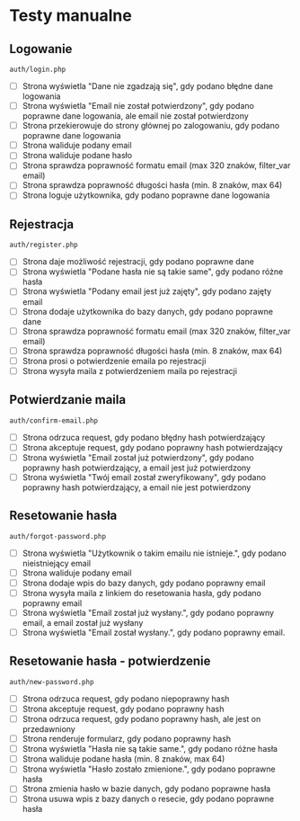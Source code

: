 # Testy manualne

## Logowanie

`auth/login.php`

- [ ] Strona wyświetla "Dane nie zgadzają się", gdy podano błędne dane logowania
- [ ] Strona wyświetla "Email nie został potwierdzony", gdy podano poprawne dane logowania, ale email nie został
  potwierdzony
- [ ] Strona przekierowuje do strony głównej po zalogowaniu, gdy podano poprawne dane logowania
- [ ] Strona waliduje podany email
- [ ] Strona waliduje podane hasło
- [ ] Strona sprawdza poprawność formatu email (max 320 znaków, filter_var email)
- [ ] Strona sprawdza poprawność długości hasła (min. 8 znaków, max 64)
- [ ] Strona loguje użytkownika, gdy podano poprawne dane logowania

## Rejestracja

`auth/register.php`

- [ ] Strona daje możliwość rejestracji, gdy podano poprawne dane
- [ ] Strona wyświetla "Podane hasła nie są takie same", gdy podano różne hasła
- [ ] Strona wyświetla "Podany email jest już zajęty", gdy podano zajęty email
- [ ] Strona dodaje użytkownika do bazy danych, gdy podano poprawne dane
- [ ] Strona sprawdza poprawność formatu email (max 320 znaków, filter_var email)
- [ ] Strona sprawdza poprawność długości hasła (min. 8 znaków, max 64)
- [ ] Strona prosi o potwierdzenie emaila po rejestracji
- [ ] Strona wysyła maila z potwierdzeniem maila po rejestracji

## Potwierdzanie maila

`auth/confirm-email.php`

- [ ] Strona odrzuca request, gdy podano błędny hash potwierdzający
- [ ] Strona akceptuje request, gdy podano poprawny hash potwierdzający
- [ ] Strona wyświetla "Email został już potwierdzony", gdy podano poprawny hash potwierdzający, a email jest już
  potwierdzony
- [ ] Strona wyświetla "Twój email został zweryfikowany", gdy podano poprawny hash potwierdzający, a email nie jest
  potwierdzony

## Resetowanie hasła

`auth/forgot-password.php`

- [ ] Strona wyświetla "Użytkownik o takim emailu nie istnieje.", gdy podano nieistniejący email
- [ ] Strona waliduje podany email
- [ ] Strona dodaje wpis do bazy danych, gdy podano poprawny email
- [ ] Strona wysyła maila z linkiem do resetowania hasła, gdy podano poprawny email
- [ ] Strona wyświetla "Email został już wysłany.", gdy podano poprawny email, a email został już wysłany
- [ ] Strona wyświetla "Email został wysłany.", gdy podano poprawny email.

## Resetowanie hasła - potwierdzenie

`auth/new-password.php`

- [ ] Strona odrzuca request, gdy podano niepoprawny hash
- [ ] Strona akceptuje request, gdy podano poprawny hash
- [ ] Strona odrzuca request, gdy podano poprawny hash, ale jest on przedawniony
- [ ] Strona renderuje formularz, gdy podano poprawny hash
- [ ] Strona wyświetla "Hasła nie są takie same.", gdy podano różne hasła
- [ ] Strona waliduje podane hasła (min. 8 znaków, max 64)
- [ ] Strona wyświetla "Hasło zostało zmienione.", gdy podano poprawne hasła
- [ ] Strona zmienia hasło w bazie danych, gdy podano poprawne hasła
- [ ] Strona usuwa wpis z bazy danych o resecie, gdy podano poprawne hasła
